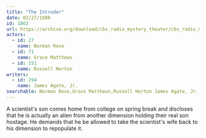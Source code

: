 ```yaml
---
title: "The Intruder"
date: 02/27/1980
id: 1063
url: https://archive.org/download/cbs_radio_mystery_theater/cbs_radio_mystery_theater-1051-1100.zip/cbs_radio_mystery_theater-1051-1100%2Fcbsrmt_1063_the_intruder.mp3
actors:  
  - id: 27
    name: Norman Rose  
  - id: 71
    name: Grace Matthews  
  - id: 151
    name: Russell Horton
writers:  
  - id: 294
    name: James Agate, Jr.
searchable: Norman Rose,Grace Matthews,Russell Horton James Agate, Jr.
---
```

A scientist's son comes home from college on spring break and discloses that he is actually an alien from another dimension holding their real son hostage. He demands that he be allowed to take the scientist's wife back to his dimension to repopulate it.
